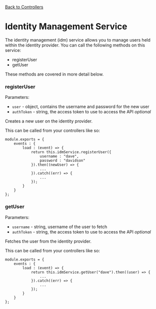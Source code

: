 [Back to Controllers](/documentation/websites/controllers)

# Identity Management Service

The identity management (idm) service allows you to manage users held within the identity provider. You can call the following methods on this service:

* registerUser
* getUser

These methods are covered in more detail below.

### registerUser

Parameters:

* `user` - object, contains the username and password for the new user
* `authToken` - string, the access token to use to access the API *optional*

Creates a new user on the identity provider.

This can be called from your controllers like so:

```
module.exports = {
	events : {
		load : (event) => {
			return this.idmService.registerUser({
				username : "dave",
				password : "davidson"
			}).then((newUser) => {
				...
			}).catch((err) => {
				...
			});
		}
	}
};
```

### getUser

Parameters:

* `username` - string, username of the user to fetch
* `authToken` - string, the access token to use to access the API *optional*

Fetches the user from the identity provider.

This can be called from your controllers like so:

```
module.exports = {
	events : {
		load : (event) => {
			return this.idmService.getUser("dave").then((user) => {
				...
			}).catch((err) => {
				...
			});
		}
	}
};
```